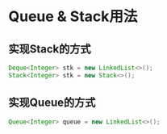 # Queue & Stack用法

## 实现Stack的方式

```java
Deque<Integer> stk = new LinkedList<>();
Stack<Integer> stk = new Stack<>();
```

## 实现Queue的方式

```java
Queue<Integer> queue = new LinkedList<>();
    
```

